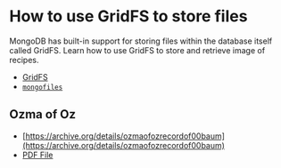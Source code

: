 # How to use GridFS to store files

MongoDB has built-in support for storing files within the database itself called GridFS. Learn how to use GridFS to store and retrieve image of recipes.

- [GridFS](https://docs.mongodb.com/manual/core/gridfs/index.html)
- [`mongofiles`](https://docs.mongodb.com/manual/reference/program/mongofiles/index.html)

## Ozma of Oz

- [https://archive.org/details/ozmaofozrecordof00baum](https://archive.org/details/ozmaofozrecordof00baum)
- [PDF File](https://archive.org/download/ozmaofozrecordof00baum/ozmaofozrecordof00baum.pdf)
